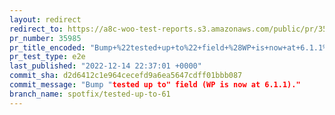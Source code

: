 ```yaml
---
layout: redirect
redirect_to: https://a8c-woo-test-reports.s3.amazonaws.com/public/pr/35985/e2e/index.html
pr_number: 35985
pr_title_encoded: "Bump+%22tested+up+to%22+field+%28WP+is+now+at+6.1.1%29."
pr_test_type: e2e
last_published: "2022-12-14 22:37:01 +0000"
commit_sha: d2d6412c1e964cecefd9a6ea5647cdff01bbb087
commit_message: "Bump "tested up to" field (WP is now at 6.1.1)."
branch_name: spotfix/tested-up-to-61
---
```

